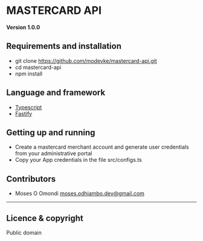 # MASTERCARD API

**Version 1.0.0**

## Requirements and installation
* git clone https://github.com/modevke/mastercard-api.git
* cd mastercard-api
* npm install


## Language and framework
* [Typescript](https://www.typescriptlang.org/) 
* [Fastify](https://www.fastify.io/)


## Getting up and running
* Create a mastercard merchant account and generate user credentials from your administrative portal
* Copy your App credentials in the file src/configs.ts



## Contributors


- Moses O Omondi <moses.odhiambo.dev@gmail.com>

---

## Licence & copyright

Public domain